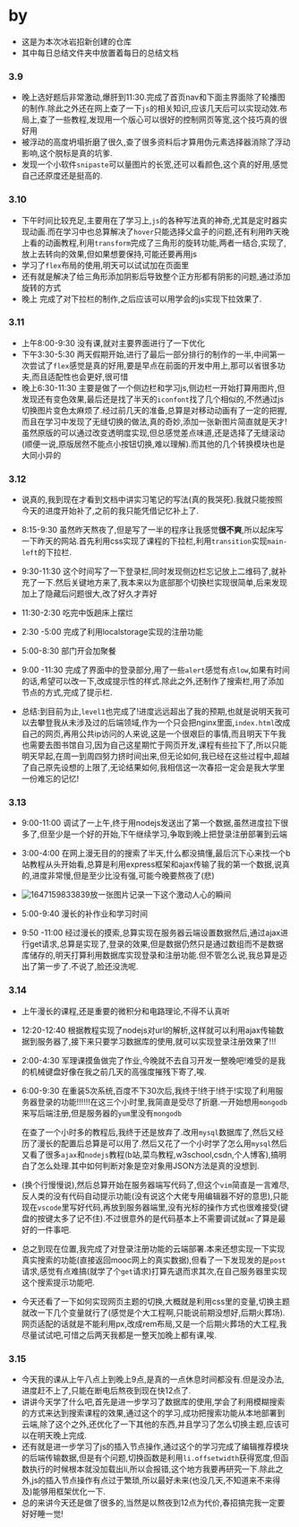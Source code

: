# by
* 这是为本次冰岩招新创建的仓库
* 其中每日总结文件夹中放置着每日的总结文档

### 3.9

* 晚上选好题后非常激动,爆肝到11:30.完成了首页nav和下面主界面除了轮播图的制作.除此之外还在网上查了一下`js`的相关知识,应该几天后可以实现动效.布局上,查了一些教程,发现用一个版心可以很好的控制网页等宽,这个技巧真的很好用
* 被浮动的高度坍塌折磨了很久,查了很多资料后才算用伪元素选择器消除了浮动影响,这个脱标是真的坑爹.
* 发现一个小软件`snipaste`可以量图片的长宽,还可以看颜色,这个真的好用,感觉自己还原度还是挺高的.

### 3.10 

* 下午时间比较充足,主要用在了学习上,`js`的各种写法真的神奇,尤其是定时器实现动画.而在学习中也总算解决了`hover`只能选择父盒子的问题,还有利用昨天晚上看的动画教程,利用`transform`完成了三角形的旋转功能,两者一结合,实现了,放上去转向的效果,但如果想要保持,可能还要再用js
* 学习了`flex`布局的使用,明天可以试试加在页面里
* 还有就是解决了给三角形添加阴影后导致整个正方形都有阴影的问题,通过添加旋转的方式
* 晚上 完成了对下拉栏的制作,之后应该可以用学会的js实现下拉效果了.

### 3.11

* 上午8:00-9:30 没有课,就对主要界面进行了一下优化
* 下午3:30-5:30 两天假期开始,进行了最后一部分排行的制作的一半,中间第一次尝试了`flex`感觉是真的好用,要是早点在前面的开发中用上,那可以省很多功夫,而且适配性也会更好,很可惜
* 晚上6:30-11:30 主要是做了一个侧边栏和学习js,侧边栏一开始打算用图片,但发现还有变色效果,最后还是找了半天的`iconfont`找了几个相似的,不然通过js切换图片变色太麻烦了.经过前几天的准备,总算是对移动动画有了一定的把握,而且在学习中发现了无缝切换的做法,真的奇妙,添加一张新图片简直就是天才!虽然原版的可以通过改变透明度实现,但总感觉差点味道,还是选择了无缝滚动(顺便一说,原版居然不能点小按钮切换,难以理解).而其他的几个转换模块也是大同小异的

### 3.12

* 说真的,我到现在才看到文档中讲实习笔记的写法(真的我哭死).我就只能按照今天的进度开始补了,之前的我只能凭借记忆补上了.
* 8:15-9:30 虽然昨天熬夜了,但是写了一半的程序让我感觉**很不爽**,所以起床写一下昨天的网站.首先利用css实现了课程的下拉栏,利用`transition`实现`main-left`的下拉栏.
* 9:30-11:30 这个时间写了一下登录栏,同时发现侧边栏忘记放上二维码了,就补充了一下.然后关键地方来了,我本来以为底部那个切换栏实现很简单,后来发现加上了隐藏后问题很大,改了好久才弄好
* 11:30-2:30 吃完中饭趟床上摆烂
* 2:30 -5:00 完成了利用localstorage实现的注册功能
* 5:00-8:30 部门开会加聚餐
* 9:00 -11:30 完成了界面中的登录部分,用了一些`alert`感觉有点`low`,如果有时间的话,希望可以改一下,改成提示性的样式.除此之外,还制作了搜索栏,用了添加节点的方式,完成了提示栏.

* 总结:到目前为止,`level1`也完成了!进度远远超出了我的预期,也就是说明天我可以去攀登我从未涉及过的后端领域,作为一个只会把nginx里面,`index.html`改成自己的网页,再用公共ip访问的人来说,这是一个很艰巨的事情,而且明天下午我也需要去图书馆自习,因为自己这星期忙于网页开发,课程有些拉下了,所以只能明天早起,在周一到周四努力挤时间出来,但无论如何,我已经在这些过程中,超越了自己原先设想的上限了,无论结果如何,我相信这一次春招一定会是我大学里一份难忘的记忆!

### 3.13

* 9:00-11:00 调试了一上午,终于用nodejs发送出了第一个数据,虽然进度拉下很多了,但至少是一个好的开始,下午继续学习,争取到晚上把登录注册部署到云端

* 3:00-4:00 在网上漫无目的的搜索了半天,什么都没搞懂,最后沉下心来找一个b站教程从头开始看,总算是利用express框架和ajax传输了我的第一个数据,说真的,进度非常慢,但是至少比没有强,可能今晚要熬夜了(悲)
* ![1647159833839](C:\Users\fanzhijie\AppData\Roaming\Typora\typora-user-images\1647159833839.png)放一张图片记录一下这个激动人心的瞬间

* 5:00-9:40 漫长的补作业和学习时间
* 9:50 -11:00 经过漫长的摸索,总算实现在服务器云端设置数据然后,通过ajax进行get请求,总算是实现了,登录的效果,但是数据仍然只是通过数组而不是数据库储存的,明天打算利用数据库实现登录和注册功能.但不管怎么说,我总算是迈出了第一步了.不说了,脸还没洗呢.

### 3.14

* 上午漫长的课程,还是重要的微积分和电路理论,不得不认真听

* 12:20-12:40 根据教程实现了nodejs对url的解析,这样就可以利用ajax传输数据到服务器了,接下来只要学习数据库的使用,就可以实现登录注册效果了!!!

* 2:00-4:30 军理课摸鱼做完了作业,今晚就不去自习开发一整晚吧!难受的是我的机械键盘好像在我之前几天的高强度摧残下寄了,唉.

* 6:00-9:30 在重装5次系统,百度不下30次后,我终于!终于!终于!实现了利用服务器登录的功能!!!!!!在这三个小时里,我简直是受尽了折磨.一开始想用`mongodb`来写后端注册,但是服务器的`yum`里没有`mongodb`

  在查了一个小时多的教程后,我终于还是放弃了.改用`mysql`数据库了,然后又经历了漫长的配置后总算是可以用了.然后又花了一个小时学了怎么用`mysql`然后又看了很多`ajax`和`nodejs`教程(b站,菜鸟教程,w3school,csdn,个人博客),搞明白了怎么处理.其中如何判断对象是空对象用JSON方法是真的没想到.

* (换个行慢慢说),然后总算开始在服务器端写代码了,但这个`vim`简直是一言难尽,反人类的没有代码自动提示功能(没有说这个大佬专用编辑器不好的意思),只能现在`vscode`里写好代码,再放到服务器端里,没有光标的操作方式也很难接受(键盘的按键太多了记不住).不过很意外的是代码基本上不需要调试就`ac`了算是最好的一件事吧.

* 总之到现在位置,我完成了对登录注册功能的云端部署.本来还想实现一下实现真实搜索的功能(直接返回mooc网上的真实数据),但看了一下发现发的是`post`请求,感觉有点难搞(就学了个`get`请求)打算先退而求其次,在自己服务器里实现这个搜索提示功能吧.

* 今天还看了一下如何实现网页主题的切换,大概就是利用css里的变量,切换主题就改一下几个变量就行了(感觉是个大工程啊,只能说前期没想好,后期火葬场).网页适配的话就是不能利用px,改成rem布局,又是一个后期火葬场的大工程,我尽量试试吧,可惜之后两天我都是一整天加晚上都有课,唉.

### 3.15

* 今天我的课从上午八点上到晚上9点,是真的一点休息时间都没有.但是没办法,进度赶不上了,只能在断电后熬夜到现在快12点了.
* 讲讲今天学了什么吧,首先是进一步学习了数据库的使用,学会了利用模糊搜索的方式来达到搜索课程的效果,通过这个的学习,成功把搜索功能从本地部署到云端,除了这个之外,还优化了一下其他的东西,并且学习了怎么切换主题,应该可以在明天晚上完成.
* 还有就是进一步学习了js的插入节点操作,通过这个的学习完成了编辑推荐模块的后端传输数据,但是有个问题,切换函数是利用`li.offsetwidth`获得宽度,但函数执行的时候根本就没加载出li,所以会报错,这个地方我要再研究一下.除此之外,js的插入节点操作有点过于繁琐,所以最好未来(也没几天,不知道来不来得及)能够用框架优化一下.
* 总的来讲今天还是做了很多的,当然是以熬夜到12点为代价,春招搞完我一定要好好睡一觉!